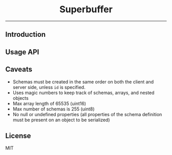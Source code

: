 <div align="center">

# Superbuffer

</div>

---

## Introduction

## Usage API

##

## Caveats

- Schemas must be created in the same order on both the client and server side, unless `id` is specified.
- Uses magic numbers to keep track of schemas, arrays, and nested objects
- Max array length of 65535 (uint16)
- Max number of schemas is 255 (uint8)
- No null or undefined properties (all properties of the schema definition must be present on an object to be serialized)

## License

MIT
